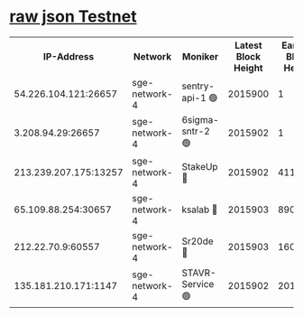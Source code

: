 
[raw json Testnet](https://rpc-check.sget.stavr.tech/sget/rpc-sget-result.json)
=


<table><tr><th>IP-Address</th><th>Network</th><th>Moniker</th><th>Latest Block Height</th><th>Earliest Block Height</th><th>Catching Up</th><th>Tx Index</th><th>Voting Power</th><th>Scan Time</th></tr><tr><td>54.226.104.121:26657</td><td>sge-network-4</td><td>sentry-api-1 🟢</td><td>2015900</td><td>1</td><td>False</td><td>on</td><td>0</td><td>2024-03-15T07:50:02.662969327UTC</td></tr><tr><td>3.208.94.29:26657</td><td>sge-network-4</td><td>6sigma-sntr-2 🟢</td><td>2015902</td><td>1</td><td>False</td><td>on</td><td>0</td><td>2024-03-15T07:50:13.970846080UTC</td></tr><tr><td>213.239.207.175:13257</td><td>sge-network-4</td><td>StakeUp 🔴</td><td>2015902</td><td>411001</td><td>False</td><td>off</td><td>100</td><td>2024-03-15T07:50:11.010163008UTC</td></tr><tr><td>65.109.88.254:30657</td><td>sge-network-4</td><td>ksalab 🔴</td><td>2015903</td><td>890001</td><td>False</td><td>on</td><td>3269</td><td>2024-03-15T07:50:18.371086478UTC</td></tr><tr><td>212.22.70.9:60557</td><td>sge-network-4</td><td>Sr20de 🔴</td><td>2015903</td><td>1608978</td><td>False</td><td>on</td><td>133</td><td>2024-03-15T07:50:20.835787836UTC</td></tr><tr><td>135.181.210.171:1147</td><td>sge-network-4</td><td>STAVR-Service 🟢</td><td>2015902</td><td>2014001</td><td>False</td><td>on</td><td>0</td><td>2024-03-15T07:50:11.341758771UTC</td></tr></table>
